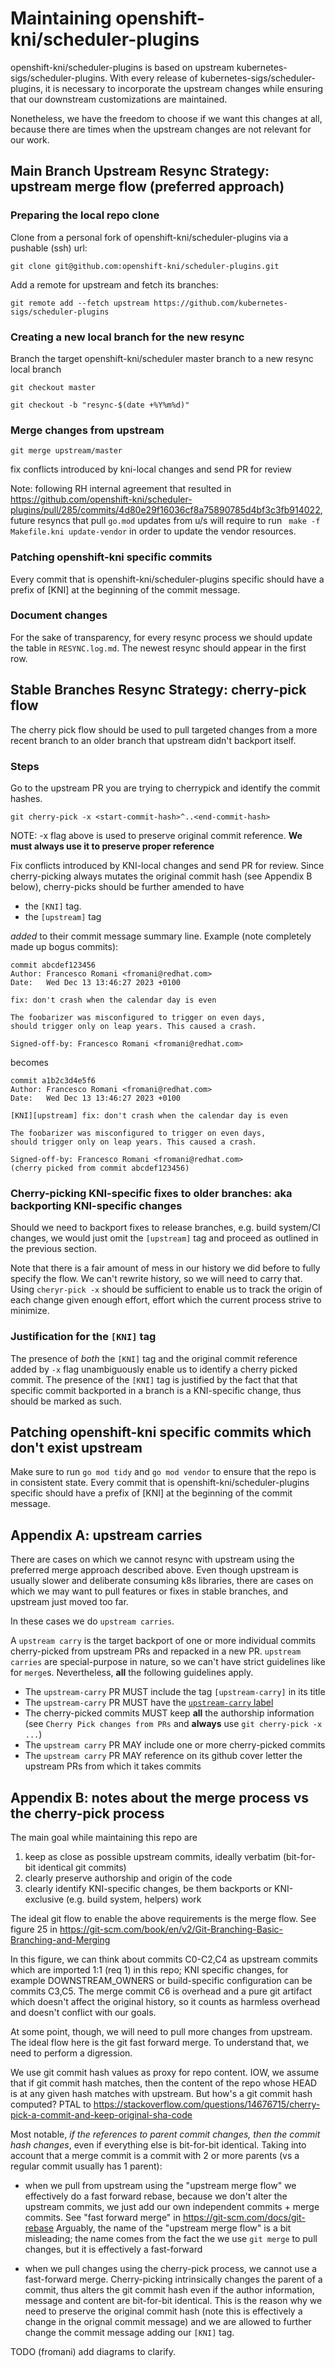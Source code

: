 # Maintaining openshift-kni/scheduler-plugins

openshift-kni/scheduler-plugins is based on upstream kubernetes-sigs/scheduler-plugins.
With every release of kubernetes-sigs/scheduler-plugins, it is necessary to incorporate the upstream changes
while ensuring that our downstream customizations are maintained.

Nonetheless, we have the freedom to choose if we want this changes at all, because there are times when the upstream
changes are not relevant for our work.

## Main Branch Upstream Resync Strategy: upstream merge flow (preferred approach)

### Preparing the local repo clone
Clone from a personal fork of openshift-kni/scheduler-plugins via a pushable (ssh) url:

`git clone git@github.com:openshift-kni/scheduler-plugins.git`

Add a remote for upstream and fetch its branches:

`git remote add --fetch upstream https://github.com/kubernetes-sigs/scheduler-plugins`

### Creating a new local branch for the new resync

Branch the target openshift-kni/scheduler master branch to a new resync local branch 

`git checkout master`

`git checkout -b "resync-$(date +%Y%m%d)"`

### Merge changes from upstream

`git merge upstream/master`

fix conflicts introduced by kni-local changes and send PR for review

Note: following RH internal agreement that resulted in https://github.com/openshift-kni/scheduler-plugins/pull/285/commits/4d80e29f16036cf8a75890785d4bf3c3fb914022,
future resyncs that pull `go.mod` updates from u/s will require to run ` make -f Makefile.kni update-vendor` in order to update the vendor resources.

### Patching openshift-kni specific commits

Every commit that is openshift-kni/scheduler-plugins specific should have a prefix of [KNI] 
at the beginning of the commit message.

### Document changes

For the sake of transparency, for every resync process we should update the table in `RESYNC.log.md`. The newest resync should appear in the first row. 

## Stable Branches Resync Strategy: cherry-pick flow

The cherry pick flow should be used to pull targeted changes from a more recent branch to an older branch that
upstream didn't backport itself.

### Steps

Go to the upstream PR you are trying to cherrypick and identify the commit hashes.

`git cherry-pick -x <start-commit-hash>^..<end-commit-hash>`

NOTE: -x flag above is used to preserve original commit reference.
**We must always use it to preserve proper reference**

Fix conflicts introduced by KNI-local changes and send PR for review.
Since cherry-picking always mutates the original commit hash (see Appendix B below),
cherry-picks should be further amended to have

- the `[KNI]` tag.
- the `[upstream]` tag

*added* to their commit message summary line. Example (note completely made up bogus commits):

```
commit abcdef123456
Author: Francesco Romani <fromani@redhat.com>
Date:   Wed Dec 13 13:46:27 2023 +0100

fix: don't crash when the calendar day is even

The foobarizer was misconfigured to trigger on even days,
should trigger only on leap years. This caused a crash.

Signed-off-by: Francesco Romani <fromani@redhat.com>
```

becomes

```
commit a1b2c3d4e5f6
Author: Francesco Romani <fromani@redhat.com>
Date:   Wed Dec 13 13:46:27 2023 +0100

[KNI][upstream] fix: don't crash when the calendar day is even

The foobarizer was misconfigured to trigger on even days,
should trigger only on leap years. This caused a crash.

Signed-off-by: Francesco Romani <fromani@redhat.com>
(cherry picked from commit abcdef123456)
```

### Cherry-picking KNI-specific fixes to older branches: aka backporting KNI-specific changes

Should we need to backport fixes to release branches, e.g. build system/CI changes, we would
just omit the `[upstream]` tag and proceed as outlined in the previous section.

Note that there is a fair amount of mess in our history we did before to fully specify the flow.
We can't rewrite history, so we will need to carry that. Using `cheryr-pick -x` should be sufficient
to enable us to track the origin of each change given enough effort, effort which the current
process strive to minimize.

### Justification for the `[KNI]` tag

The presence of *both* the `[KNI]` tag and the original commit reference added by `-x` flag unambiguously
enable us to identify a cherry picked commit.
The presence of the `[KNI]` tag is justified by the fact that that specific commit backported in a branch
is a KNI-specific change, thus should be marked as such.

## Patching openshift-kni specific commits which don't exist upstream

Make sure to run `go mod tidy` and `go mod vendor` to ensure that the repo is in consistent state.
Every commit that is openshift-kni/scheduler-plugins specific should have a prefix of [KNI]
at the beginning of the commit message.

## Appendix A: upstream carries

There are cases on which we cannot resync with upstream using the preferred merge approach described above.
Even though upstream is usually slower and deliberate consuming k8s libraries, there are cases on which
we may want to pull features or fixes in stable branches, and upstream just moved too far.

In these cases we do `upstream carries`.

A `upstream carry` is the target backport of one or more individual commits cherry-picked from upstream PRs
and repacked in a new PR. `upstream carries` are special-purpose in nature, so we can't have strict
guidelines like for `merge`s. Nevertheless, **all** the following guidelines apply.

- The `upstream-carry` PR MUST include the tag `[upstream-carry]` in its title
- The `upstream-carry` PR MUST have the [`upstream-carry` label](https://github.com/openshift-kni/scheduler-plugins/labels/upstream-carry)
- The cherry-picked commits MUST keep **all** the authorship information (see `Cherry Pick changes from PRs` and **always** use `git cherry-pick -x ...`)
- The `upstream carry` PR MAY include one or more cherry-picked commits
- The `upstream carry` PR MAY reference on its github cover letter the upstream PRs from which it takes commits

## Appendix B: notes about the merge process vs the cherry-pick process

The main goal while maintaining this repo are
1. keep as close as possible upstream commits, ideally verbatim (bit-for-bit identical git commits)
2. clearly preserve authorship and origin of the code
2. clearly identify KNI-specific changes, be them backports or KNI-exclusive (e.g. build system, helpers) work

The ideal git flow to enable the above requirements is the merge flow.
See figure 25 in https://git-scm.com/book/en/v2/Git-Branching-Basic-Branching-and-Merging

In this figure, we can think about commits C0-C2,C4 as upstream commits which are imported 1:1 (req 1) in this repo;
KNI specific changes, for example DOWNSTREAM_OWNERS or build-specific configuration can be commits C3,C5.
The merge commit C6 is overhead and a pure git artifact which doesn't affect the original history, so it counts
as harmless overhead and doesn't conflict with our goals.

At some point, though, we will need to pull more changes from upstream.
The ideal flow here is the git fast forward merge. To understand that, we need to perform a digression.

We use git commit hash values as proxy for repo content. IOW, we assume that if git commit hash matches, then
the content of the repo whose HEAD is at any given hash matches with upstream.
But how's a git commit hash computed? PTAL to https://stackoverflow.com/questions/14676715/cherry-pick-a-commit-and-keep-original-sha-code

Most notable, *if the references to parent commit changes, then the commit hash changes*, even if everything else is bit-for-bit identical.
Taking into account that a merge commit is a commit with 2 or more parents (vs a regular commit usually has 1 parent):

- when we pull from upstream using the "upstream merge flow" we effectively do a fast forward rebase, because we don't alter the upstream
  commits, we just add our own independent commits + merge commits. See "fast forward merge" in https://git-scm.com/docs/git-rebase
  Arguably, the name of the "upstream merge flow" is a bit misleading; the name comes from the fact the we use `git merge` to pull changes,
  but it is effectively a fast-forward

- when we pull changes using the cherry-pick process, we cannot use a fast-forward merge. Cherry-picking intrinsically changes
  the parent of a commit, thus alters the git commit hash even if the author information, message and content are bit-for-bit identical.
  This is the reason why we need to preserve the original commit hash (note this is effectively a change in the orignal commit message)
  and we are allowed to further change the commit message adding our `[KNI]` tag.

TODO (fromani) add diagrams to clarify.
